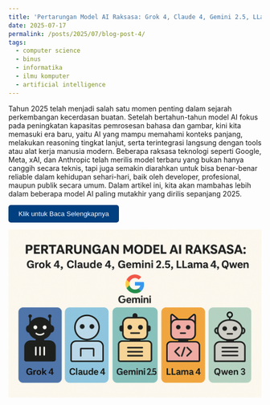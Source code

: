 ```yaml
---
title: 'Pertarungan Model AI Raksasa: Grok 4, Claude 4, Gemini 2.5, LLama 4, dan Qwen 3'
date: 2025-07-17
permalink: /posts/2025/07/blog-post-4/
tags:
  - computer science
  - binus
  - informatika
  - ilmu komputer
  - artificial intelligence
---
```


Tahun 2025 telah menjadi salah satu momen penting dalam sejarah perkembangan kecerdasan buatan. Setelah bertahun-tahun model AI fokus pada peningkatan kapasitas pemrosesan bahasa dan gambar, kini kita memasuki era baru, yaitu AI yang mampu memahami konteks panjang, melakukan reasoning tingkat lanjut, serta terintegrasi langsung dengan tools atau alat kerja manusia modern. Beberapa raksasa teknologi seperti Google, Meta, xAI, dan Anthropic telah merilis model terbaru yang bukan hanya canggih secara teknis, tapi juga semakin diarahkan untuk bisa benar-benar reliable dalam kehidupan sehari-hari, baik oleh developer, profesional, maupun publik secara umum. Dalam artikel ini, kita akan mambahas lebih dalam beberapa model AI paling mutakhir yang dirilis sepanjang 2025.


<a href="https://socs.binus.ac.id/2025/07/17/pertarungan-model-ai-raksasa-grok-4-claude-4-gemini-2-5-llama-4-dan-qwen-3/" target="_blank">
  <button 
    style="padding: 10px 20px; background-color: #004080; color: white; border: none; border-radius: 5px; cursor: pointer; transition: background-color 0.3s;" 
    onmouseover="this.style.backgroundColor='#0059b3'" 
    onmouseout="this.style.backgroundColor='#004080'">
    Klik untuk Baca Selengkapnya
  </button>
</a>


![Alt Text](/images/blog-4.png "Pertarungan Model AI Raksasa: Grok 4, Claude 4, Gemini 2.5, LLama 4, dan Qwen 3")



<!-- ## What is Artificial Intelligence?

Artificial Intelligence refers to the simulation of human intelligence in machines programmed to think and learn. It encompasses various subfields, such as:
- **Machine Learning (ML)**: Algorithms that enable systems to learn from data.
- **Natural Language Processing (NLP)**: The ability of machines to understand and generate human language.
- **Computer Vision (CV)**: Teaching machines to interpret and analyze visual data.

## Applications of AI

AI has numerous applications across industries:
1. **Healthcare**: Assisting in diagnosis, drug discovery, and personalized treatments.
2. **Finance**: Fraud detection, algorithmic trading, and risk assessment.
3. **Transportation**: Autonomous vehicles and traffic management systems.

## The Future of AI

As AI continues to evolve, it poses both opportunities and challenges. Ethical considerations, data privacy, and potential job displacement are critical issues that need to be addressed as we integrate AI into society.

Stay tuned for more insights into AI and its impact on our future. -->
